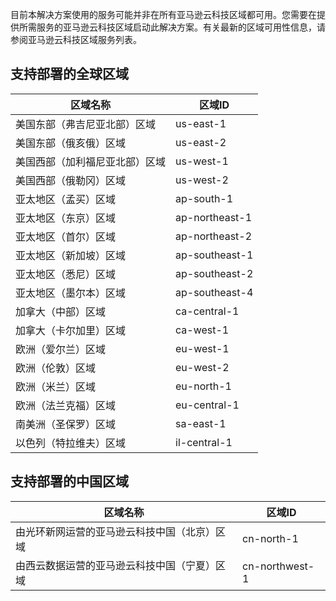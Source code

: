 目前本解决方案使用的服务可能并非在所有亚马逊云科技区域都可用。您需要在提供所需服务的亚马逊云科技区域启动此解决方案。有关最新的区域可用性信息，请参阅亚马逊云科技区域服务列表。

## 支持部署的全球区域

| 区域名称 | 区域ID |
|----------|--------|
| 美国东部（弗吉尼亚北部）区域 | us-east-1
| 美国东部（俄亥俄）区域 | us-east-2
| 美国西部（加利福尼亚北部）区域 | us-west-1
| 美国西部（俄勒冈）区域 | us-west-2
| 亚太地区（孟买）区域 | ap-south-1
| 亚太地区（东京）区域 | ap-northeast-1
| 亚太地区（首尔）区域 | ap-northeast-2
| 亚太地区（新加坡）区域 | ap-southeast-1
| 亚太地区（悉尼）区域 | ap-southeast-2
| 亚太地区（墨尔本）区域 | ap-southeast-4
| 加拿大（中部）区域 | ca-central-1
| 加拿大（卡尔加里）区域 | ca-west-1
| 欧洲（爱尔兰）区域 | eu-west-1
| 欧洲（伦敦）区域 | eu-west-2
| 欧洲（米兰）区域 | eu-north-1
| 欧洲（法兰克福）区域 | eu-central-1
| 南美洲（圣保罗）区域 | sa-east-1
| 以色列（特拉维夫）区域 | il-central-1

## 支持部署的中国区域

| 区域名称 | 区域ID |
|----------|--------|
| 由光环新网运营的亚马逊云科技中国（北京）区域 | cn-north-1
| 由西云数据运营的亚马逊云科技中国（宁夏）区域 | cn-northwest-1

